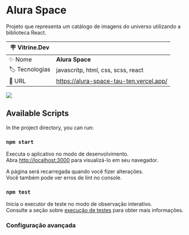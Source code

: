 # Alura Space

Projeto que representa um catálogo de imagens do universo utilizando a biblioteca React.

| :placard: Vitrine.Dev |     |
| -------------  | --- |
| :sparkles: Nome        | **Alura Space**
| :label: Tecnologias | javascritp, html, css, scss, react
| :rocket: URL         | https://alura-space-tau-ten.vercel.app/

<!-- Inserir imagem com a #vitrinedev ao final do link -->
![](https://via.placeholder.com/1200x500.png?text=imagem+lindona+do+meu+projeto#vitrinedev)

## Available Scripts

In the project directory, you can run:

### `npm start`

Executa o aplicativo no modo de desenvolvimento.\
Abra [http://localhost:3000](http://localhost:3000) para visualizá-lo em seu navegador.

A página será recarregada quando você fizer alterações.\
Você também pode ver erros de lint no console.

### `npm test`

Inicia o executor de teste no modo de observação interativo.\
Consulte a seção sobre [execução de testes](https://facebook.github.io/create-react-app/docs/running-tests) para obter mais informações.
### Configuração avançada
